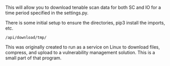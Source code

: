 This will allow you to download tenable scan data for both SC and IO for a time period specified in the settings.py.  

There is some initial setup to ensure the directories, pip3 install the imports, etc.  

```/api/download/tmp/```

This was originally created to run as a service on Linux to download files, compress, and upload to a vulnerability management solution.  This is a small part of that program.    
